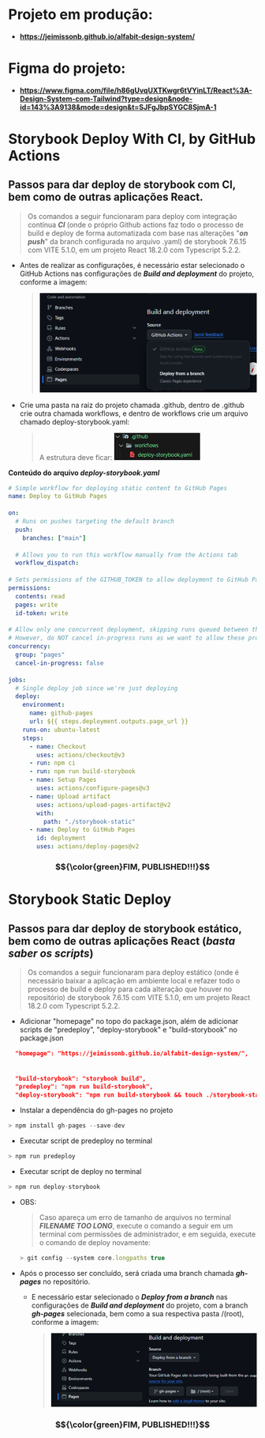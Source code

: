 # Projeto em produção:

- **https://jeimissonb.github.io/alfabit-design-system/**

# Figma do projeto:

- **https://www.figma.com/file/h86gUvqUXTKwgr6tVYinLT/React%3A-Design-System-com-Tailwind?type=design&node-id=143%3A9138&mode=design&t=SJFgJbpSYGC8SjmA-1**

# Storybook Deploy With CI, by GitHub Actions

## Passos para dar deploy de storybook com CI, bem como de outras aplicações React.

> Os comandos a seguir funcionaram para deploy com integração contínua **_CI_** (onde o próprio Github actions faz todo o processo de build e deploy de forma automatizada com base nas alterações "**_on push_**" da branch configurada no arquivo .yaml) de storybook 7.6.15 com VITE 5.1.0, em um projeto React 18.2.0 com Typescript 5.2.2.

- Antes de realizar as configurações, é necessário estar selecionado o GitHub Actions nas configurações de **_Build and deployment_** do projeto, conforme a imagem:

  > ![Configurações de build e deploy do projeto](./public/configsBuildAndDeploy.png)

- Crie uma pasta na raiz do projeto chamada .github, dentro de .github crie outra chamada workflows, e dentro de workflows crie um arquivo chamado deploy-storybook.yaml:
  > A estrutura deve ficar:
  > ![Estrutura de pastas do GitHub Workflow](./public/structureFolders.png)

**Conteúdo do arquivo _deploy-storybook.yaml_**

```yaml
# Simple workflow for deploying static content to GitHub Pages
name: Deploy to GitHub Pages

on:
  # Runs on pushes targeting the default branch
  push:
    branches: ["main"]

  # Allows you to run this workflow manually from the Actions tab
  workflow_dispatch:

# Sets permissions of the GITHUB_TOKEN to allow deployment to GitHub Pages
permissions:
  contents: read
  pages: write
  id-token: write

# Allow only one concurrent deployment, skipping runs queued between the run in-progress and latest queued.
# However, do NOT cancel in-progress runs as we want to allow these production deployments to complete.
concurrency:
  group: "pages"
  cancel-in-progress: false

jobs:
  # Single deploy job since we're just deploying
  deploy:
    environment:
      name: github-pages
      url: ${{ steps.deployment.outputs.page_url }}
    runs-on: ubuntu-latest
    steps:
      - name: Checkout
        uses: actions/checkout@v3
      - run: npm ci
      - run: npm run build-storybook
      - name: Setup Pages
        uses: actions/configure-pages@v3
      - name: Upload artifact
        uses: actions/upload-pages-artifact@v2
        with:
          path: "./storybook-static"
      - name: Deploy to GitHub Pages
        id: deployment
        uses: actions/deploy-pages@v2
```

### $${\color{green}FIM, PUBLISHED!!!}$$

###

# Storybook Static Deploy

## Passos para dar deploy de storybook estático, bem como de outras aplicações React (_basta saber os scripts_)

> Os comandos a seguir funcionaram para deploy estático (onde é necessário baixar a aplicação em ambiente local e refazer todo o processo de build e deploy para cada alteração que houver no repositório) de storybook 7.6.15 com VITE 5.1.0, em um projeto React 18.2.0 com Typescript 5.2.2.

- Adicionar "homepage" no topo do package.json, além de adicionar scripts de "predeploy", "deploy-storybook" e "build-storybook" no package.json

```json
  "homepage": "https://jeimissonb.github.io/alfabit-design-system/",


  "build-storybook": "storybook build",
  "predeploy": "npm run build-storybook",
  "deploy-storybook": "npm run build-storybook && touch ./storybook-static/.nojekyll && gh-pages -d ./storybook-static -t true"
```

- Instalar a dependência do gh-pages no projeto

```js
> npm install gh-pages --save-dev
```

- Executar script de predeploy no terminal

```js
> npm run predeploy
```

- Executar script de deploy no terminal

```js
> npm run deploy-storybook
```

- OBS:

  > Caso apareça um erro de tamanho de arquivos no terminal **_FILENAME TOO LONG_**, execute o comando a seguir em um terminal com permissões de administrador, e em seguida, execute o comando de deploy novamente:

  ```js
  > git config --system core.longpaths true
  ```

- Após o processo ser concluído, será criada uma branch chamada **_gh-pages_** no repositório.
  - E necessário estar selecionado o **_Deploy from a branch_** nas configurações de **_Build and deployment_** do projeto, com a branch **_gh-pages_** selecionada, bem como a sua respectiva pasta /(root), conforme a imagem:
    > ![Deploy a partir de uma branch](./public/deployFromABranch.png)

### $${\color{green}FIM, PUBLISHED!!!}$$
